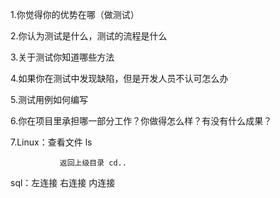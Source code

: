 1.你觉得你的优势在哪（做测试）

2.你认为测试是什么，测试的流程是什么

3.关于测试你知道哪些方法

4.如果你在测试中发现缺陷，但是开发人员不认可怎么办

5.测试用例如何编写

6.你在项目里承担哪一部分工作？你做得怎么样？有没有什么成果？

7.Linux：查看文件 ls

               返回上级目录 cd..

sql：左连接 右连接 内连接

